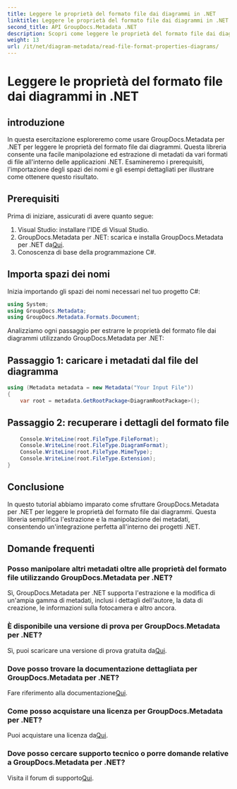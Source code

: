 ```yaml
---
title: Leggere le proprietà del formato file dai diagrammi in .NET
linktitle: Leggere le proprietà del formato file dai diagrammi in .NET
second_title: API GroupDocs.Metadata .NET
description: Scopri come leggere le proprietà del formato file dai diagrammi in .NET utilizzando GroupDocs.Metadata. Estrai metadati dettagliati senza sforzo.
weight: 13
url: /it/net/diagram-metadata/read-file-format-properties-diagrams/
---
```


# Leggere le proprietà del formato file dai diagrammi in .NET

## introduzione
In questa esercitazione esploreremo come usare GroupDocs.Metadata per .NET per leggere le proprietà del formato file dai diagrammi. Questa libreria consente una facile manipolazione ed estrazione di metadati da vari formati di file all'interno delle applicazioni .NET. Esamineremo i prerequisiti, l'importazione degli spazi dei nomi e gli esempi dettagliati per illustrare come ottenere questo risultato.

## Prerequisiti
Prima di iniziare, assicurati di avere quanto segue:
1. Visual Studio: installare l'IDE di Visual Studio.
2.  GroupDocs.Metadata per .NET: scarica e installa GroupDocs.Metadata per .NET da[Qui](https://releases.groupdocs.com/metadata/net/).
3. Conoscenza di base della programmazione C#.

## Importa spazi dei nomi
Inizia importando gli spazi dei nomi necessari nel tuo progetto C#:
```csharp
using System;
using GroupDocs.Metadata;
using GroupDocs.Metadata.Formats.Document;
```

Analizziamo ogni passaggio per estrarre le proprietà del formato file dai diagrammi utilizzando GroupDocs.Metadata per .NET:
## Passaggio 1: caricare i metadati dal file del diagramma
```csharp
using (Metadata metadata = new Metadata("Your Input File"))
{
    var root = metadata.GetRootPackage<DiagramRootPackage>();
```
## Passaggio 2: recuperare i dettagli del formato file
```csharp
    Console.WriteLine(root.FileType.FileFormat);
    Console.WriteLine(root.FileType.DiagramFormat);
    Console.WriteLine(root.FileType.MimeType);
    Console.WriteLine(root.FileType.Extension);
}
```

## Conclusione
In questo tutorial abbiamo imparato come sfruttare GroupDocs.Metadata per .NET per leggere le proprietà del formato file dai diagrammi. Questa libreria semplifica l'estrazione e la manipolazione dei metadati, consentendo un'integrazione perfetta all'interno dei progetti .NET.

## Domande frequenti
### Posso manipolare altri metadati oltre alle proprietà del formato file utilizzando GroupDocs.Metadata per .NET?
Sì, GroupDocs.Metadata per .NET supporta l'estrazione e la modifica di un'ampia gamma di metadati, inclusi i dettagli dell'autore, la data di creazione, le informazioni sulla fotocamera e altro ancora.
### È disponibile una versione di prova per GroupDocs.Metadata per .NET?
 Sì, puoi scaricare una versione di prova gratuita da[Qui](https://releases.groupdocs.com/).
### Dove posso trovare la documentazione dettagliata per GroupDocs.Metadata per .NET?
 Fare riferimento alla documentazione[Qui](https://tutorials.groupdocs.com/metadata/net/).
### Come posso acquistare una licenza per GroupDocs.Metadata per .NET?
 Puoi acquistare una licenza da[Qui](https://purchase.groupdocs.com/buy).
### Dove posso cercare supporto tecnico o porre domande relative a GroupDocs.Metadata per .NET?
 Visita il forum di supporto[Qui](https://forum.groupdocs.com/c/metadata/14).